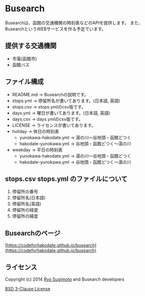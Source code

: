 # Busearch

Busearchは、函館の交通機関の時刻表などのAPIを提供します。
また、BusearchというWEBサービスを作る予定でいます。

## 提供する交通機関
* 市電(函館市)
* 函館バス

## ファイル構成
* README.md -> Busearchの説明です。  
* stops.yml -> 停留所名が書いてあります。(日本語, 英語)
* stops.csv -> stops.ymlのcsv版です。
* days.yml -> 曜日が書いてあります。(日本語, 英語)
* days.csv -> days.ymlのcsv版です。
* LICENSE -> ライセンスが書いてあります。  
* holiday -> 休日の時刻表  
  - yunokawa-hakodate.yml -> 湯の川〜谷地頭・函館どつく  
  - hakodate-yunokawa.yml -> 谷地頭・函館どつく〜湯の川  
* weekday -> 平日の時刻表  
  - yunokawa-hakodate.yml -> 湯の川〜谷地頭・函館どつく  
  - hakodate-yunokawa.yml -> 谷地頭・函館どつく〜湯の川

## stops.csv stops.yml のファイルについて
1. 停留所の番号
2. 停留所名(日本語)
3. 停留所名(英語)
4. 停留所の経度
5. 停留所の緯度

## Busearchのページ
[https://codeforhakodate.github.io/busearch](https://codeforhakodate.github.io/busearch)

## ライセンス
Copyright (c) 2014 [Ryo Sugimoto](https://github.com/sugryo) and Busearch developers

[BSD 3-Clause License](http://opensource.org/licenses/BSD-3-Clause)
